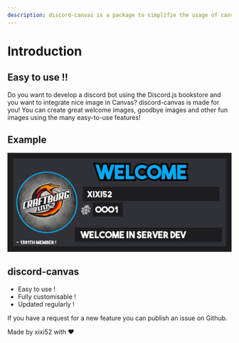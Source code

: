 ```yaml
---
description: discord-canvas is a package to simplifie the usage of canvas for Discord !
---
```


# Introduction

## Easy to use !!

Do you want to develop a discord bot using the Discord.js bookstore and you want to integrate nice image in Canvas? discord-canvas is made for you! You can create great welcome images, goodbye images and other fun images using the many easy-to-use features!  

## Example

![Welcome Card ](.gitbook/assets/welcome-image-1.png)

## discord-canvas

* Easy to use !
* Fully customisable !
* Updated regularly !

If you have a request for a new feature you can publish an issue on Github.  
  
Made by xixi52 with ❤️

